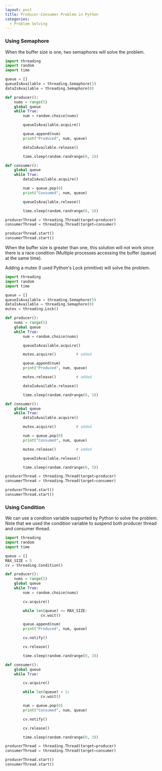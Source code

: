 ```yaml
---
layout: post
title: Producer-Consumer Problem in Python
categories:
  - Problem Solving
---
```

### Using Semaphore
When the buffer size is one, two semaphores will solve the problem.
```python
import threading
import random
import time

queue = []
queueIsAvailable = threading.Semaphore(1)
dataIsAvailable = threading.Semaphore(0)

def producer():
    nums = range(5)
    global queue
    while True:
        num = random.choice(nums)

        queueIsAvailable.acquire()

        queue.append(num)
        print("Produced", num, queue)

        dataIsAvailable.release()

        time.sleep(random.randrange(0, 3))

def consumer():
    global queue
    while True:
        dataIsAvailable.acquire()

        num = queue.pop(0)
        print("Consumed", num, queue)

        queueIsAvailable.release()

        time.sleep(random.randrange(0, 3))

producerThread = threading.Thread(target=producer)
consumerThread = threading.Thread(target=consumer)

producerThread.start()
consumerThread.start()
```
When the buffer size is greater than one, this solution will not work since there is a race condition (Multiple processes accessing the buffer (queue) at the same time).

Adding a mutex (I used Python's Lock primitive) will solve the problem.
```python
import threading
import random
import time

queue = []
queueIsAvailable = threading.Semaphore(5)
dataIsAvailable = threading.Semaphore(0)
mutex = threading.Lock()

def producer():
    nums = range(5)
    global queue
    while True:
        num = random.choice(nums)

        queueIsAvailable.acquire()

        mutex.acquire()         # added

        queue.append(num)
        print("Produced", num, queue)

        mutex.release()         # added

        dataIsAvailable.release()

        time.sleep(random.randrange(0, 3))

def consumer():
    global queue
    while True:
        dataIsAvailable.acquire()

        mutex.acquire()         # added

        num = queue.pop(0)
        print("Consumed", num, queue)

        mutex.release()         # added

        queueIsAvailable.release()

        time.sleep(random.randrange(0, 3))

producerThread = threading.Thread(target=producer)
consumerThread = threading.Thread(target=consumer)

producerThread.start()
consumerThread.start()
```
### Using Condition
We can use a condtion variable supported by Python to solve the problem. Note that we used the condition variable to suspend both producer thread and consumer thread.
```python
import threading
import random
import time

queue = []
MAX_SIZE = 5
cv = threading.Condition()

def producer():
    nums = range(5)
    global queue
    while True:
        num = random.choice(nums)

        cv.acquire()

        while len(queue) >= MAX_SIZE:
                cv.wait()

        queue.append(num)
        print("Produced", num, queue)

        cv.notify()

        cv.release()

        time.sleep(random.randrange(0, 3))

def consumer():
    global queue
    while True:

        cv.acquire()

        while len(queue) < 1:
                cv.wait()

        num = queue.pop(0)
        print("Consumed", num, queue)

        cv.notify()

        cv.release()

        time.sleep(random.randrange(0, 3))

producerThread = threading.Thread(target=producer)
consumerThread = threading.Thread(target=consumer)

producerThread.start()
consumerThread.start()
```
